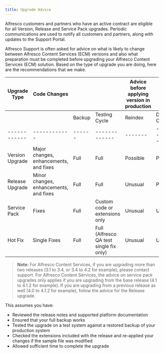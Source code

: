 ```yaml
---
title: Upgrade Advice
---
```


Alfresco customers and partners who have an active contract are eligible for all Version, Release and Service Pack upgrades. Periodic communications are used to notify all customers and partners, along with updates to the Support Portal.

Alfresco Support is often asked for advice on what is likely to change between Alfresco Content Services (ECM) versions and also what preparation must be completed before upgrading your Alfresco Content Services (ECM) solution. Based on the type of upgrade you are doing, here are the recommendations that we make.

|Upgrade Type|Code Changes|||Advice before applying version in production||
|------------|------------|------|-------------|-------|----------------|
|||Backup|Testing Cycle|Reindex|Database Changes|
|------------|------------|------|-------------|-------|----------------|
|Version Upgrade|Major changes, enhancements, and fixes|Full|Full|Possible|Probable|
|Release Upgrade|Minor changes, enhancements, and fixes|Full|Full|Unusual|Probable|
|Service Pack|Fixes|Full|Custom code or extensions only|Unusual|Unusual|
|Hot Fix|Single Fixes|Full|Full (Alfresco QA test single fix only)|Unusual|Unusual|

> **Note:** For Alfresco Content Services, if you are upgrading more than two releases (3.1 to 3.4, or 3.4 to 4.2 for example), please contact support. For Alfresco Content Services, the advice on service pack upgrades only applies if you are upgrading from the base release (4.1 to 4.1.2 for example). If you are upgrading from a previous release as well (4.0 to 4.1.2 for example), follow the advice for the Release upgrade.

This assumes you have:

* Reviewed the release notes and supported platform documentation
* Ensured that your full backup works
* Tested the upgrade on a test system against a restored backup of your production system
* Checked the extensions included with the release and re-applied your changes if the sample file was modified
* Allowed sufficient time to complete the upgrade
